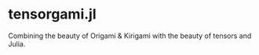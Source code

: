 # tensorgami.jl
Combining the beauty of Origami &amp; Kirigami with the beauty of tensors and Julia.

